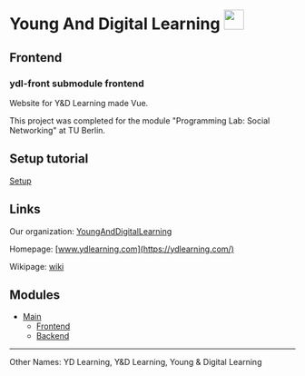# Young And Digital Learning <img src="https://ydlearning.com/.media/logo-ydl/SVG/YDL-Logo.svg" height="35">

## Frontend

### ydl-front submodule frontend

Website for Y&D Learning made Vue.

This project was completed for the module "Programming Lab: Social Networking" at TU Berlin.

## Setup tutorial
[Setup](https://github.com/YoungAndDigitalLearning/ydl-front/blob/master/Setup.md)

## Links 
Our organization: [YoungAndDigitalLearning](https://github.com/YoungAndDigitalLearning)

Homepage: [www.ydlearning.com](https://ydlearning.com/)

Wikipage: [wiki](https://github.com/YoungAndDigitalLearning/ydl/wiki)

## Modules

- [Main](https://github.com/YoungAndDigitalLearning/ydl)
  - [Frontend](https://github.com/YoungAndDigitalLearning/ydl-front)
  - [Backend](https://github.com/YoungAndDigitalLearning/ydl-api)
  
---

Other Names:
YD Learning, Y&D Learning, Young & Digital Learning

